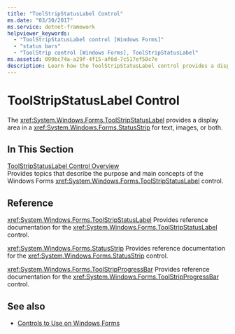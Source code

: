 ```yaml
---
title: "ToolStripStatusLabel Control"
ms.date: "03/30/2017"
ms.service: dotnet-framework
helpviewer_keywords: 
  - "ToolStripStatusLabel control [Windows Forms]"
  - "status bars"
  - "ToolStrip control [Windows Forms], ToolStripStatusLabel"
ms.assetid: 099bc74a-a29f-4f15-af0d-7c517ef50c7e
description: Learn how the ToolStripStatusLabel control provides a display area in a StatusStrip for text, images, or both.
---
```

# ToolStripStatusLabel Control

The <xref:System.Windows.Forms.ToolStripStatusLabel> provides a display area in a <xref:System.Windows.Forms.StatusStrip> for text, images, or both.

## In This Section

[ToolStripStatusLabel Control Overview](toolstripstatuslabel-control-overview.md)\
Provides topics that describe the purpose and main concepts of the Windows Forms <xref:System.Windows.Forms.ToolStripStatusLabel> control.

## Reference

<xref:System.Windows.Forms.ToolStripStatusLabel>
Provides reference documentation for the <xref:System.Windows.Forms.ToolStripStatusLabel> control.

<xref:System.Windows.Forms.StatusStrip>
Provides reference documentation for the <xref:System.Windows.Forms.StatusStrip> control.

<xref:System.Windows.Forms.ToolStripProgressBar>
Provides reference documentation for the <xref:System.Windows.Forms.ToolStripProgressBar> control.

## See also

- [Controls to Use on Windows Forms](controls-to-use-on-windows-forms.md)
